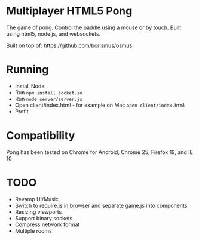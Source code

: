 # Multiplayer HTML5 Pong

The game of pong. Control the paddle using a mouse or by touch. Built using html5, node.js, and websockets. 

Built on top of: https://github.com/borismus/osmus

# Running

* Install Node
* Run `npm install socket.io`
* Run `node server/server.js`
* Open client/index.html - for example on Mac `open client/index.html`
* Profit

# Compatibility

Pong has been tested on Chrome for Android, Chrome 25, Firefox 19, and IE 10

# TODO

* Revamp UI/Music
* Switch to require.js in browser and separate game.js into components
* Resizing viewports
* Support binary sockets
* Compress network format
* Multiple rooms
